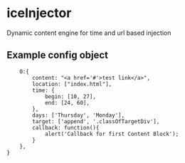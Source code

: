 # iceInjector
Dynamic content engine for time and url based injection


## Example config object

```var config = {
    0:{
        content: "<a href='#'>test link</a>",
        location: ["index.html"],
        time: {
            begin: [10, 27],
            end: [24, 60],
        },
        days: ['Thursday', 'Monday'],
        target: ['append', '.classOfTargetDiv'],
        callback: function(){
            alert('Callback for first Content Block');
        }
    },
}
```